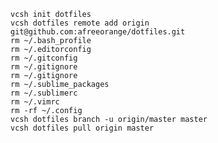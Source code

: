     vcsh init dotfiles
    vcsh dotfiles remote add origin git@github.com:afreeorange/dotfiles.git
    rm ~/.bash_profile
    rm ~/.editorconfig
    rm ~/.gitconfig
    rm ~/.gitignore
    rm ~/.gitignore
    rm ~/.sublime_packages
    rm ~/.sublimerc
    rm ~/.vimrc
    rm -rf ~/.config
    vcsh dotfiles branch -u origin/master master
    vcsh dotfiles pull origin master
